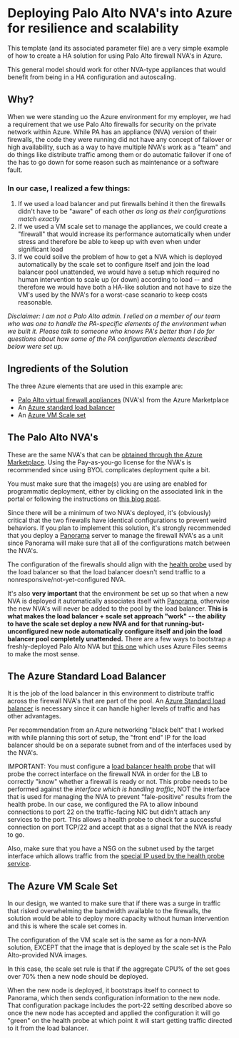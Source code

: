 # Deploying Palo Alto NVA's into Azure for resilience and scalability

This template (and its associated parameter file) are a very simple example of how to create a HA solution for using Palo Alto firewall NVA's in Azure.  

This general model should work for other NVA-type appliances that would benefit from being in a HA configuration and autoscaling.

## Why?

When we were standing uo the Azure environment for my employer, we had a requirement that we use Palo Alto firewalls for security on the private network within Azure.  While PA has an appliance (NVA) version of their firewalls, the code they were running did not have any concept of failover or high availability, such as a way to have multiple NVA's work as a "team" and do things like distribute traffic among them or do automatic failover if one of the has to go down for some reason such as maintenance or a software fault.

### In our case, I realized a few things:

1. If we used a load balancer and put firewalls behind it then the firewalls didn't have to be "aware" of each other *as long as their configurations match exactly*
2. If we used a VM scale set to manage the appliances, we could create a "firewall" that would increase its performance automatically when under stress and therefore be able to keep up with even when under significant load
3. If we could soilve the problem of how to get a NVA which is deployed automatically by the scale set to configure itself and join the load balancer pool unattended, we would have a setup which required no human intervention to scale up (or down) according to load -- and therefore we would have both a HA-like solution and not have to size the VM's used by the NVA's for a worst-case scanario to keep costs reasonable.

*Disclaimer: I am not a Palo Alto admin.  I relied on a member of our team who was one to handle the PA-specific elements of the environment when we built it.  Please talk to someone who knows PA's better than I do for questions about how some of the PA configuration elements described below were set up.*

## Ingredients of the Solution

The three Azure elements that are used in this example are:

* [Palo Alto virtual firewall appliances](https://www.paloaltonetworks.com/resources/datasheets/vm-series-for-microsoft-azure.html) (NVA's) from the Azure Marketplace
* An [Azure standard load balancer](https://docs.microsoft.com/en-us/azure/load-balancer/skus)
* An [Azure VM Scale set](https://docs.microsoft.com/en-us/azure/virtual-machine-scale-sets/overview)

## The Palo Alto NVA's

These are the same NVA's that can be [obtained through the Azure Marketplace](https://azuremarketplace.microsoft.com/en-us/marketplace/apps/paloaltonetworks.vmseries-ngfw?tab=Overview).  Using the Pay-as-you-go license for the NVA's is recommended since using BYOL complicates deployment quite a bit.

You must make sure that the image(s) you are using are enabled for programmatic deployment, either by clicking on the associated link in the portal or following the instructions on [this blog post](http://blog.turtlesystems.co.uk/2018/10/16/Enabling-Programmatic-Access-in-Azure).

Since there will be a minimum of two NVA's deployed, it's (obviously) critical that the two firewalls have identical configurations to prevent weird behaviors.
If you plan to implement this solution, it's strongly recommended that you deploy a [Panorama](https://www.paloaltonetworks.com/network-security/panorama) server to manage the firewall NVA's as a unit since Panorama will make sure that all of the configurations match between the NVA's.

The configuration of the firewalls should align with the [health probe](https://docs.microsoft.com/en-us/azure/load-balancer/load-balancer-custom-probe-overview) used by the load balancer so that the load balancer doesn't send traffic to a nonresponsive/not-yet-configured NVA.

It's also **very important** that the environment be set up so that when a new NVA is deployed it automatically associates itself with [Panorama](https://www.paloaltonetworks.com/network-security/panorama), otherwise the new NVA's will never be added to the pool by the load balancer.  **This is what makes the load balancer + scale set approach "work" -- the ability to have the scale set deploy a new NVA and for that running-but-unconfigured new node automatically configure itself and join the load balancer pool completely unattended.**  There are a few ways to bootstrap a freshly-deployed Palo Alto NVA but [this one](https://docs.paloaltonetworks.com/vm-series/8-1/vm-series-deployment/bootstrap-the-vm-series-firewall/bootstrap-the-vm-series-firewall-in-azure.html) which uses Azure Files seems to make the most sense.

## The Azure Standard Load Balancer

It is the job of the load balancer in this environment to distribute traffic across the firewall NVA's that are part of the pool.  An [Azure Standard load balancer](https://docs.microsoft.com/en-us/azure/load-balancer/skus) is necessary since it can handle higher levels of traffic and has other advantages.

Per recommendation from an Azure networking "black belt" that I worked with while planning this sort of setup, the "front end" IP for the load balancer should be on a separate subnet from and of the interfaces used by the NVA's.

IMPORTANT: You must configure a [load balancer health probe](https://docs.microsoft.com/en-us/azure/load-balancer/load-balancer-custom-probe-overview) that will probe the correct interface on the firewall NVA in order for the LB to correctly "know" whether a firewall is ready or not.  This probe needs to be performed against the _interface which is handling traffic_, NOT the interface that is used for managing the NVA to prevent "fale-positive" results from the health probe.  In our case, we configured the PA to allow inbound connections to port 22 on the traffic-facing NIC but didn't attach any services to the port.  This allows a health probe to check for a successful connection on port TCP/22 and accept that as a signal that the NVA is ready to go.

Also, make sure that you have a NSG on the subnet used by the target interface which allows traffic from the [special IP used by the health probe service](https://docs.microsoft.com/en-us/azure/virtual-network/what-is-ip-address-168-63-129-16).

## The Azure VM Scale Set

In our design, we wanted to make sure that if there was a surge in traffic that risked overwhelming the bandwidth available to the firewalls, the solution would be able to deploy more capacity without human intervention and this is where the scale set comes in.

The configuration of the VM scale set is the same as for a non-NVA solution, EXCEPT that the image that is deployed by the scale set is the Palo Alto-provided NVA images.

In this case, the scale set rule is that if the aggregate CPU% of the set goes over 70% then a new node should be deployed.

When the new node is deployed, it bootstraps itself to connect to Panorama, which then sends configuration information to the new node.  That configuration package includes the port-22 setting described above so once the new node has accepted and applied the configuration it will go "green" on the health probe at which point it will start getting traffic directed to it from the load balancer.

